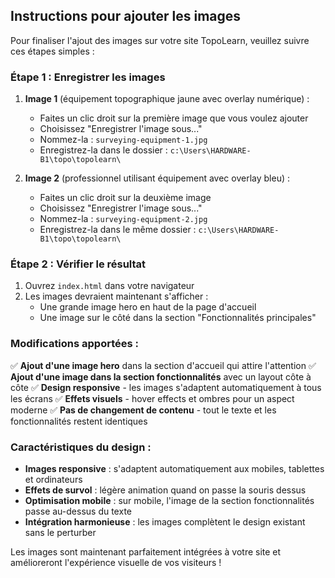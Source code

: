 ## Instructions pour ajouter les images

Pour finaliser l'ajout des images sur votre site TopoLearn, veuillez suivre ces étapes simples :

### Étape 1 : Enregistrer les images
1. **Image 1** (équipement topographique jaune avec overlay numérique) :
   - Faites un clic droit sur la première image que vous voulez ajouter
   - Choisissez "Enregistrer l'image sous..."
   - Nommez-la : `surveying-equipment-1.jpg`
   - Enregistrez-la dans le dossier : `c:\Users\HARDWARE-B1\topo\topolearn\`

2. **Image 2** (professionnel utilisant équipement avec overlay bleu) :
   - Faites un clic droit sur la deuxième image
   - Choisissez "Enregistrer l'image sous..."
   - Nommez-la : `surveying-equipment-2.jpg`
   - Enregistrez-la dans le même dossier : `c:\Users\HARDWARE-B1\topo\topolearn\`

### Étape 2 : Vérifier le résultat
1. Ouvrez `index.html` dans votre navigateur
2. Les images devraient maintenant s'afficher :
   - Une grande image hero en haut de la page d'accueil
   - Une image sur le côté dans la section "Fonctionnalités principales"

### Modifications apportées :
✅ **Ajout d'une image hero** dans la section d'accueil qui attire l'attention
✅ **Ajout d'une image dans la section fonctionnalités** avec un layout côte à côte
✅ **Design responsive** - les images s'adaptent automatiquement à tous les écrans
✅ **Effets visuels** - hover effects et ombres pour un aspect moderne
✅ **Pas de changement de contenu** - tout le texte et les fonctionnalités restent identiques

### Caractéristiques du design :
- **Images responsive** : s'adaptent automatiquement aux mobiles, tablettes et ordinateurs
- **Effets de survol** : légère animation quand on passe la souris dessus
- **Optimisation mobile** : sur mobile, l'image de la section fonctionnalités passe au-dessus du texte
- **Intégration harmonieuse** : les images complètent le design existant sans le perturber

Les images sont maintenant parfaitement intégrées à votre site et amélioreront l'expérience visuelle de vos visiteurs !
